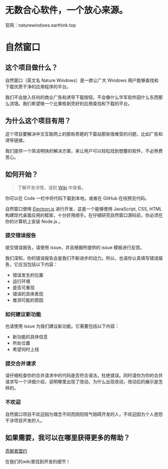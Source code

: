 # 无数合心软件，一个放心来源。

官网：naturewindows.earthink.top

# 自然窗口

## 这个项目做什么？

自然窗口（英文名 Nature Windows）是一款让广大 Windows 用户能够查找和下载优质干净的应用程序的平台。

我们不会放入任何的商业广告和诱导下载按钮，不会像什么华军软件园什么东西那么流氓。我们希望做一个比果核剥壳好的应用查找和下载的平台。

## 为什么这个项目有用？

这个项目要解决中文互联网上的那些奇葩的下载站那些很难受的问题，比如广告和诱导链接。

我们提供一个简洁明快的解决方案，来让用户可以轻松找到想要的软件，不必煞费苦心。

## 如何开始？

> 了解开发详情，请到 [Wiki](https://github.com/PridePlayer/NatureWindows/wiki) 中查看。

你可以在 Code 一栏中将代码下载到本地，或者在 GitHub 在线预览代码。

自然窗口使用 [Electron.js](https://www.electronjs.org) 进行开发，这是一个能够使用 JavaScript, CSS, HTML 构建现代桌面应用的框架，十分好用顺手。在仔细研究自然窗口源码前，你必须在你的计算机上安装 Node.js 。

### 提交错误报告

提交错误报告，请使用 issue，并且根据所提供的 issue 模板进行反馈。

我们深知，你的错误报告会是我们不断进步的动力。所以，也请你认真填写错误报告，它应当包括以下内容：

- 错误发生的位置
- 运行环境
- 是否可重现
- 错误的具体表现
- 推测可能的原因

### 如何建议新功能

也请使用 issue 为我们建议新功能。它需要包括以下内容：

- 新功能的具体信息
- 所处位置
- 希望何时上线

### 提交合并请求

请仔细检查你的合并请求中的代码是否符合语法，杜绝错误。同时请你为你的合并请求写一个详细介绍，说明哪里出现了改动，为什么出现改动，改动后的展示是怎样的。

### 不欢迎

自然窗口项目不欢迎因为理念不同而阴阳怪气阻碍开发的人，不欢迎因为个人恩怨干涉项目开发的人。

## 如果需要，我可以在哪里获得更多的帮助？

[贡献者盟约](https://www.contributor-covenant.org/zh-cn/version/1/4/code-of-conduct/code_of_conduct.md)

在我们的wiki里找到开发的细节！
